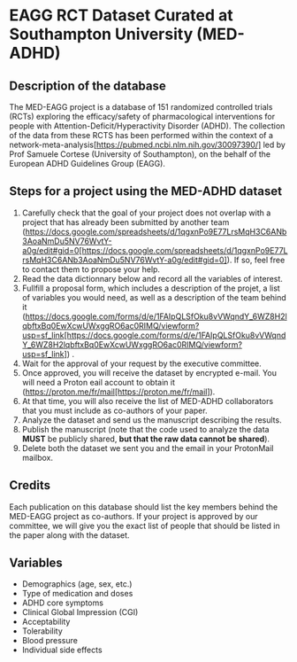 # EAGG RCT Dataset Curated at Southampton University (MED-ADHD)

## Description of the database

The MED-EAGG project is a database of 151 randomized controlled trials (RCTs) exploring the efficacy/safety of pharmacological interventions for people with Attention-Deficit/Hyperactivity Disorder (ADHD). The collection of the data from these RCTS has been performed within the context of a network-meta-analysis[https://pubmed.ncbi.nlm.nih.gov/30097390/] led by Prof Samuele Cortese (University of Southampton), on the behalf of the European ADHD Guidelines Group (EAGG).

## Steps for a project using the MED-ADHD dataset

1. Carefully check that the goal of your project does not overlap with a project that has already been submitted by another team (https://docs.google.com/spreadsheets/d/1qgxnPo9E77LrsMqH3C6ANb3AoaNmDu5NV76WvtY-a0g/edit#gid=0[https://docs.google.com/spreadsheets/d/1qgxnPo9E77LrsMqH3C6ANb3AoaNmDu5NV76WvtY-a0g/edit#gid=0]). If so, feel free to contact them to propose your help.
2. Read the data dictionnary below and record all the variables of interest.
3. Fullfill a proposal form, which includes a description of the projet, a list of variables you would need, as well as a description of the team behind it (https://docs.google.com/forms/d/e/1FAIpQLSfOku8vVWqndY_6WZ8H2lqbftxBq0EwXcwUWxggRO6ac0RIMQ/viewform?usp=sf_link[https://docs.google.com/forms/d/e/1FAIpQLSfOku8vVWqndY_6WZ8H2lqbftxBq0EwXcwUWxggRO6ac0RIMQ/viewform?usp=sf_link]) .
4. Wait for the approval of your request by the executive committee.
5. Once approved, you will receive the dataset by encrypted e-mail. You will need a Proton eail account to obtain it (https://proton.me/fr/mail[https://proton.me/fr/mail]).
6. At that time, you will also receive the list of MED-ADHD collaborators that you must include as co-authors of your paper.
7. Analyze the dataset and send us the manuscript describing the results.
8. Publish the manuscript (note that the code used to analyze the data **MUST** be publicly shared, **but that the raw data cannot be shared**).
9. Delete both the dataset we sent you and the email in your ProtonMail mailbox.

## Credits

Each publication on this database should list the key members behind the MED-EAGG project as co-authors. If your project is approved by our committee, we will give you the exact list of people that should be listed in the paper along with the dataset.

## Variables

- Demographics (age, sex, etc.)
- Type of medication and doses
- ADHD core symptoms
- Clinical Global Impression (CGI)
- Acceptability
- Tolerability
- Blood pressure
- Individual side effects

<!--
## Aims of the database

The aim of the MED-EAGG projet is to make all the data we collected freely available for the community. We expect that the sharing of these data will rapidly lead to ambitious new projects, which will provide a better understanding of the efficacy/safety of ADHD drugs.

## Before asking for the data

Before reaching us to access the data, you must check that a project similar to the one you are planning is not already underway. To do so, carefully review the list of accepted projects here: -->
